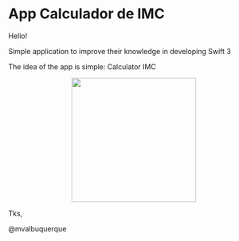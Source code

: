 # App Calculador de IMC


Hello! 

 Simple application to improve their knowledge in developing Swift 3

The idea of the app is simple: Calculator IMC 

<p align="center">
  <img src="https://github.com/mvalbuquerque/megasena/blob/master/App1.png" width="250"/>
  
</p>

Tks, 

@mvalbuquerque
